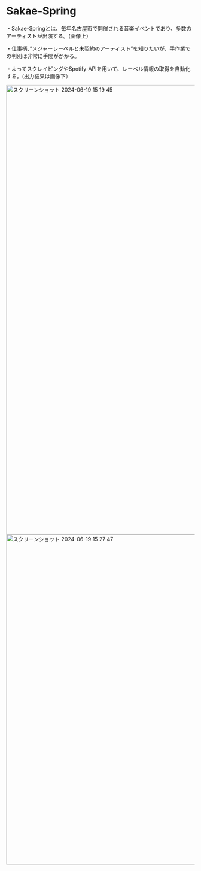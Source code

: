 # Sakae-Spring
・Sakae-Springとは、毎年名古屋市で開催される音楽イベントであり、多数のアーティストが出演する。(画像上）

・仕事柄、”メジャーレーベルと未契約のアーティスト”を知りたいが、手作業での判別は非常に手間がかかる。

・よってスクレイピングやSpotify-APIを用いて、レーベル情報の取得を自動化する。(出力結果は画像下）

<img width="1201" alt="スクリーンショット 2024-06-19 15 19 45" src="https://github.com/ShutaShimazaki/Sakae-Spring/assets/93859043/287e5e75-5e06-4ff6-8ea4-618198d8ce13">

<img width="883" alt="スクリーンショット 2024-06-19 15 27 47" src="https://github.com/ShutaShimazaki/Sakae-Spring/assets/93859043/fd42c48a-f38c-41bd-911b-be18c0203d7f">

